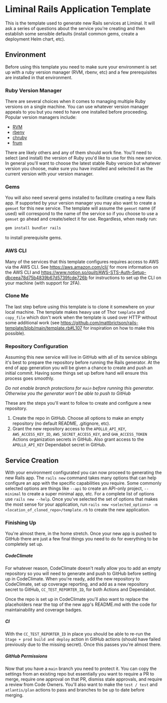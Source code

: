 # Liminal Rails Application Template
This is the template used to generate new Rails services at Liminal. It will ask a series of
questions about the service you're creating and then establish some sensible defaults (install
common gems, create a deployment Helm chart, etc).

## Environment
Before using this template you need to make sure your environment is set up with a ruby version
manager (RVM, rbenv, etc) and a few prerequisites are installed in that environment.

### Ruby Version Manager
There are several choices when it comes to managing multiple Ruby versions on a single machine. You
can use whatever version manager appeals to you but you need to have one installed before
proceeding. Popular version managers include:
* [RVM](https://rvm.io/)
* [rbenv](https://github.com/rbenv/rbenv)
* [chruby](https://github.com/postmodern/chruby)
* [frum](https://github.com/tako8ki/frum)

There are likely others and any of them should work fine. You'll need to select (and install) the
version of Ruby you'd like to use for this new service. In general you'll want to choose the
latest stable Ruby version but whatever version you choose, make sure you have installed and
selected it as the current version with your version manager.

### Gems
You will also need several gems installed to facilitate creating a new Rails app. If supported by
your version manager you may also want to create a `gemset` for this new service. The template will
assume the `gemset` name (if used) will correspond to the name of the service so if you choose to use
a `gemset` go ahead and create/select it for use. Regardless, when ready run:
```sh
gem install bundler rails
```
to install prerequisite gems.

### AWS CLI
Many of the services that this template configures requires access to AWS via the AWS CLI. See
https://aws.amazon.com/cli/ for more information on the AWS CLI and
https://www.notion.so/quilt/AWS-STS-Auth-Setup-dbceea78d75b4839b67d5739fcde726b for instructions to
set up the CLI on your machine (with support for 2FA).

### Clone Me
The last step before using this template is to clone it somewhere on your local machine. The
template makes heavy use of Thor `template` and `copy_file` which don't work when the template is
used over HTTP without some additional work (see
https://github.com/mattbrictson/rails-template/blob/main/template.rb#L107 for inspiration on how to
make this possible).

### Repository Configuration
Assuming this new service will live in GitHub with all of its service siblings it's best to prepare
the repository before running the Rails generator. At the end of app generation you will be given a
chance to create and push an initial commit. Having some things set up before hand will ensure this
process goes smoothly.

*Do not enable branch protections for `main` before running this generator. Otherwise you the
generator won't be able to push to GitHub*

These are the steps you'll want to follow to create and configure a new repository.
1. Create the repo in GitHub. Choose all options to make an empty repository (no default README,
   .gitignore, etc).
2. Grant the new repository access to the `APOLLO_API_KEY`, `AWS_ACCESS_KEY_ID`,
   `AWS_SECRET_ACCESS_KEY`, and `GHA_ACCESS_TOKEN` Actions organization secrets in GitHub. Also
   grant access to the `APOLLO_API_KEY` Dependabot secret in GitHub.

## Service Creation
With your environment configurated you can now proceed to generating the new Rails app. The `rails
new` command takes many options that can help configure an app with the specific capabilities you
require. Some commonly selected options are things like `--api` to create an API-only project,
`--minimal` to create a super minimal app, etc. For a complete list of options use `rails new
--help`. Once you've selected the set of options that makes the most sense for your application, run
`rails new <selected_options> -m <location_of_cloned_repo>/template.rb`
to create the new application.

### Finishing Up
You're almost there, in the home stretch. Once your new app is pushed to GitHub there are just a few
final things you need to do for everything to be completely set up.

##### CodeClimate
For whatever reason, CodeClimate doesn't really allow you to add an empty repository so you will
need to generate and push to GitHub before setting up in CodeClimate. When you're ready, add the
new repository to CodeClimate, set up coverage reporting, and add as a new repository secret to
GitHub, `CC_TEST_REPORTER_ID`, for both Actions and Dependabot.

Once the repo is set up in CodeClimate you'll also want to replace the placeholders near the top of
the new app's README.md with the code for maintainability and coverage badges.

##### CI
With the `CC_TEST_REPORTER_ID` in place you should be able to re-run the `Stage + prod build and
deploy` action in GitHub actions (should have failed previously due to the missing secret). Once
this passes you're almost there.

##### GitHub Permissions
Now that you have a `main` branch you need to protect it. You can copy the settings from an existing
repo but essentially you want to require a PR to merge, require one approval on that PR, dismiss
stale approvals, and require a review from Code Owners. You'll also want to make the `test / test`
and `atlantis/plan` actions to pass and branches to be up to date before merging.
